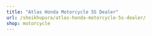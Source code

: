 ```yaml
---
title: "Atlas Honda Motorcycle 5S Dealer"
url: /sheikhupura/atlas-honda-motorcycle-5s-dealer/
shop: motorcycle
---
```

